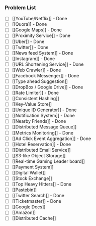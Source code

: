 ### Problem List

- [ ] [[YouTube/Netflix]] - Done
- [ ] [[Quora]] - Done 
- [ ] [[Google Maps]] - Done
- [ ] [[Proximity Service]] - Done
- [ ] [[Uber]] - Done
- [ ] [[Twitter]] - Done
- [ ] [[News feed System]] - Done
- [ ] [[Instagram]] - Done
- [ ] [[URL Shortening Service]] - Done
- [ ] [[Web Crawler]] - Done
- [ ] [[Facebook Messenger]] - Done
- [ ] [[Type ahead Suggestion]]
- [ ] [[DropBox / Google Drive]] - Done
- [ ] [[Rate Limiter]] - Done
- [ ] [[Consistent Hashing]]
- [ ] [[Key-Value Store]]
- [ ] [[Unique ID Generator]] - Done 
- [ ] [[Notification System]] - Done 
- [ ] [[Nearby Friends]] - Done
- [ ] [[Distributed Message Queue]]
- [ ] [[Metrics Monitoring]] - Done 
- [ ] [[Ad Click Event Aggregation]] - Done
- [ ] [[Hotel Reservation]] - Done
- [ ] [[Distributed Email Service]]
- [ ] [[S3-like Object Storage]]
- [ ] [[Real-time Gaming Leader board]]
- [ ] [[Payment System]]
- [ ] [[Digital Wallet]]
- [ ] [[Stock Exchange]]
- [ ] [[Top Heavy Hitters]] - Done
- [ ] [[Pastebin]]
- [ ] [[Twitter Search]] - Done
- [ ] [[Ticketmaster]] - Done
- [ ] [[Google Docs]]
- [ ] [[Amazon]]
- [ ] [[Distributed Cache]]